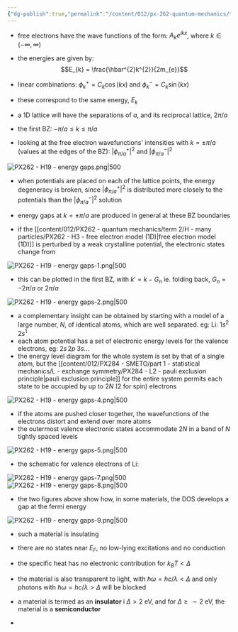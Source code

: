 ```yaml
---
{"dg-publish":true,"permalink":"/content/012/px-262-quantum-mechanics/term-2/i-electronic-configurations/px-262-i11-energy-gaps/","noteIcon":"1","created":"2025-02-13T10:07:46.655+00:00","updated":"2025-03-01T17:20:43.091+00:00"}
---
```



- free electrons have the wave functions of the form: $A_{k}e^{ikx}$, where $k \in (-\infty, \infty)$
- the energies are given by:
$$E_{k} = \frac{\hbar^{2}k^{2}}{2m_{e}}$$
- linear combinations: $\phi_{k}^{+} = C_{k} \cos(kx)$ and $\phi_{k}^{-} = C_{k} \sin(kx)$
- these correspond to the same energy, $E_{k}$

- a 1D lattice will have the separations of $a$, and its reciprocal lattice, $2\pi/a$
- the first BZ: $-\pi/a \leq k \leq \pi/a$
- looking at the free electron wavefunctions' intensities with $k = \pm \pi/a$ (values at the edges of the BZ): $|\phi_{\pi/a}^{+}|^{2}$ and $|\phi_{\pi/a}^{-}|^{2}$

![PX262 - H19 - energy gaps.png|500](/img/user/pics/PX262%20-%20H19%20-%20energy%20gaps.png)
- when potentials are placed on each of the lattice points, the energy degeneracy is broken, since $|\phi_{\pi/a}^{+}|^{2}$ is distributed more closely to the potentials than the $|\phi_{\pi/a}^{-}|^{2}$ solution
- energy gaps at $k = \pm \pi/a$ are produced in general at these BZ boundaries

- if the [[content/012/PX262 - quantum mechanics/term 2/H - many particles/PX262 - H3 - free electron model (1D)\|free electron model (1D)]] is perturbed by a weak crystalline potential, the electronic states change from 

![PX262 - H19 - energy gaps-1.png|500](/img/user/pics/PX262%20-%20H19%20-%20energy%20gaps-1.png)

- this can be plotted in the first BZ, with $k' = k - G_{n}$ ie. folding back, $G_{n} = -2\pi/a$ or $2\pi/a$

![PX262 - H19 - energy gaps-2.png|500](/img/user/pics/PX262%20-%20H19%20-%20energy%20gaps-2.png)

- a complementary insight can be obtained by starting with a model of a large number, $N$, of identical atoms, which are well separated. eg: Li: $1s^{2}\; 2s^{1}$
- each atom potential has a set of electronic energy levels for the valence electrons, eg: $2s\,2p \; 3s \dots$
- the energy level diagram for the whole system is set by that of a single atom, but the [[content/012/PX284 - SMETO/part 1 - statistical mechanics/L - exchange symmetry/PX284 - L2 - pauli exclusion principle\|pauli exclusion principle]] for the entire system permits each state to be occupied by up to $2N$ (2 for spin) electrons

![PX262 - H19 - energy gaps-4.png|500](/img/user/pics/PX262%20-%20H19%20-%20energy%20gaps-4.png)

- if the atoms are pushed closer together, the wavefunctions of the electrons distort and extend over more atoms
- the outermost valence electronic states accommodate $2N$ in a band of $N$ tightly spaced levels

![PX262 - H19 - energy gaps-5.png|500](/img/user/pics/PX262%20-%20H19%20-%20energy%20gaps-5.png)

- the schematic for valence electrons of Li:

![PX262 - H19 - energy gaps-7.png|500](/img/user/pics/PX262%20-%20H19%20-%20energy%20gaps-7.png)
![PX262 - H19 - energy gaps-8.png|500](/img/user/pics/PX262%20-%20H19%20-%20energy%20gaps-8.png)

- the two figures above show how, in some materials, the DOS develops a gap at the fermi energy

![PX262 - H19 - energy gaps-9.png|500](/img/user/pics/PX262%20-%20H19%20-%20energy%20gaps-9.png)


- such a material is insulating
- there are no states near $E_F$, no low-lying excitations and no conduction

- the specific heat has no electronic contribution for $k_{B}T < \Delta$
- the material is also transparent to light, with $\hbar \omega = {hc}/{\lambda} < \Delta$ and only photons with $\hbar \omega = {hc}/{\lambda} > \Delta$ will be blocked

- a material is termed as an **insulator** i $\Delta > 2$ eV, and for $\Delta \ge \sim2$ eV, the material is a **semiconductor**
- 